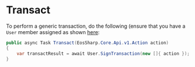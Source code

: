# Transact

To perform a generic transaction, do the following (ensure that you have a `User` member assigned as shown [here](https://liquiidio.gitbook.io/unity-plugin-suite/v/universalauthenticatorlibrary/examples/example\_b):

```csharp
public async Task Transact(EosSharp.Core.Api.v1.Action action)
{
    var transactResult = await User.SignTransaction(new []{ action });
}
```
